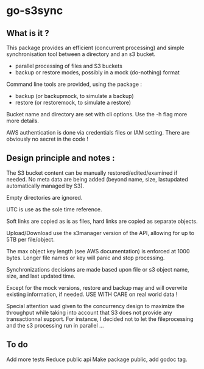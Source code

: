 # go-s3sync

## What is it ?

This package provides an efficient (concurrent processing) and simple synchronisation tool between a directory and an s3 bucket.
* parallel processing of files and S3 buckets
* backup or restore modes, possibly in a mock (do-nothing) format

Command line tools are provided, using the package :
* backup (or backupmock, to simulate a backup)
* restore (or restoremock, to simulate a restore)

Bucket name and directory are set with cli options. Use the -h flag more more details.

AWS authentication is done via credentials files or IAM setting. 
There are obviously no secret in the code !

## Design principle and notes :

The S3 bucket content can be manually restored/edited/examined if needed. No meta data are being added (beyond name, size, lastupdated automatically managed by S3).

Empty directories are ignored.

UTC is use as the sole time reference.

Soft links are copied as is as files, hard links are copied as separate objects.

Upload/Download use the s3manager version of the API, allowing for up to 5TB per file/object.

The max object key length (see AWS documentation) is enforced at 1000 bytes. Longer file names or key will panic and stop processing.

Synchronizations decisions are made based upon file or s3 object  name, size, and last updated time.

Except for the mock versions, restore and backup may and will overwite existing information, if needed. 
USE WITH CARE on real world data !

Special attention wad given to the concurrency design to maximize the throughput while taking into account that S3 does not provide any transactionnal support. For instance, I decided not to let the fileprocessing and the s3 processing run in parallel ...

## To do

Add more tests
Reduce public api
Make package public, add godoc tag.
